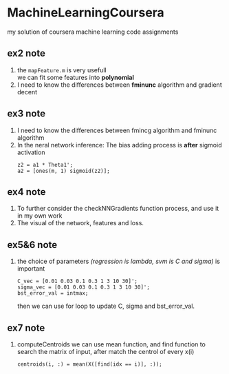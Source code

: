 # MachineLearningCoursera
my solution of coursera machine learning code assignments

## ex2 note
1. the `mapFeature.m` is very usefull  
   we can fit some features into **polynomial**
2. I need to know the differences between **fminunc** algorithm and gradient decent

## ex3 note
1. I need to know the differences between fmincg algorithm and fminunc algorithm
2. In the neral network inference:
   The bias adding process is **after** sigmoid activation
   ```code
   z2 = a1 * Theta1';
   a2 = [ones(m, 1) sigmoid(z2)];
   ```

## ex4 note
1. To further consider the checkNNGradients function process, and use it in my own work
2. The visual of the network, features and loss.

## ex5&6 note   
1. the choice of parameters *(regression is lambda, svm is C and sigma)* is important   
    ```code
    C_vec = [0.01 0.03 0.1 0.3 1 3 10 30]';
    sigma_vec = [0.01 0.03 0.1 0.3 1 3 10 30]';
    bst_error_val = intmax;
    ```
    then we can use for loop to update C, sigma and bst_error_val.

## ex7 note
1. computeCentroids
    we can use mean function, and find function to search the matrix of input, after match the centrol of every x(i)
    ```code
    centroids(i, :) = mean(X([find(idx == i)], :));
    ```
    
